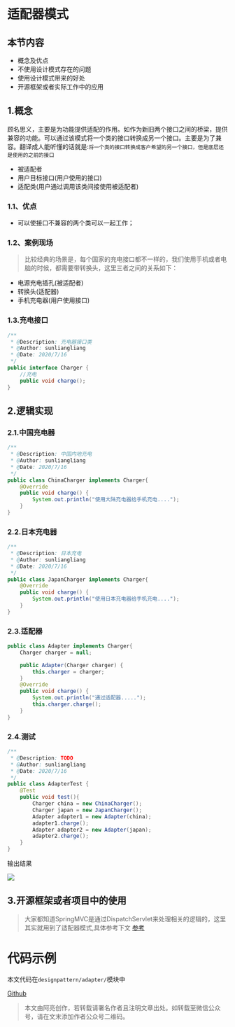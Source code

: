 # 适配器模式

## 本节内容
 - 概念及优点
 - 不使用设计模式存在的问题
 - 使用设计模式带来的好处
 - 开源框架或者实际工作中的应用


## 1.概念
顾名思义，主要是为功能提供适配的作用。如作为新旧两个接口之间的桥梁，提供兼容的功能。可以通过该模式将一个类的接口转换成另一个接口。主要是为了兼容。翻译成人能听懂的话就是:`将一个类的接口转换成客户希望的另一个接口，但是底层还是使用的之前的接口`
 - 被适配者
 - 用户目标接口(用户使用的接口)
 - 适配类(用户通过调用该类间接使用被适配者)
### 1.1、优点
 - 可以使接口不兼容的两个类可以一起工作；

### 1.2、案例现场
> 比较经典的场景是，每个国家的充电接口都不一样的，我们使用手机或者电脑的时候，都需要带转换头，这里三者之间的关系如下：
 - 电源充电插孔(被适配者)
 - 转换头(适配器)
 - 手机充电器(用户使用接口)

### 1.3.充电接口
```java
/**
 * @Description: 充电器接口类
 * @Author: sunliangliang
 * @Date: 2020/7/16
 */
public interface Charger {
    //充电
    public void charge();
}
```

## 2.逻辑实现

### 2.1.中国充电器
```java
/**
 * @Description: 中国内地充电
 * @Author: sunliangliang
 * @Date: 2020/7/16
 */
public class ChinaCharger implements Charger{
    @Override
    public void charge() {
        System.out.println("使用大陆充电器给手机充电....");
    }
}
```

### 2.2.日本充电器
```java
/**
 * @Description: 日本充电
 * @Author: sunliangliang
 * @Date: 2020/7/16
 */
public class JapanCharger implements Charger{
    @Override
    public void charge() {
        System.out.println("使用日本充电器给手机充电....");
    }
}
```

### 2.3.适配器
```java
public class Adapter implements Charger{
    Charger charger = null;

    public Adapter(Charger charger) {
        this.charger = charger;
    }
    @Override
    public void charge() {
        System.out.println("通过适配器.....");
        this.charger.charge();
    }
}

```

### 2.4.测试
```java
/**
 * @Description: TODO
 * @Author: sunliangliang
 * @Date: 2020/7/16
 */
public class AdapterTest {
    @Test
    public void test(){
        Charger china = new ChinaCharger();
        Charger japan = new JapanCharger();
        Adapter adapter1 = new Adapter(china);
        adapter1.charge();
        Adapter adapter2 = new Adapter(japan);
        adapter2.charge();
    }
}
```
输出结果

![](https://tva1.sinaimg.cn/large/007S8ZIlly1ggsykbmgetj30f203faab.jpg)

## 3.开源框架或者项目中的使用
> 大家都知道SpringMVC是通过DispatchServlet来处理相关的逻辑的，这里其实就用到了适配器模式,具体参考下文
[参考](https://zsr.github.io/2016/09/13/Spring-MVC-%E9%80%82%E9%85%8D%E5%99%A8%E6%A8%A1%E5%BC%8F/)

# 代码示例
本文代码在`designpattern/adapter/`模块中

[Github](https://github.com/liangliang1259/daily-learning/tree/master/design-pattern)

>本文由阿亮创作，若转载请署名作者且注明文章出处。如转载至微信公众号，请在文末添加作者公众号二维码。